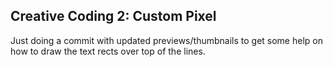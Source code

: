 ## Creative Coding 2: Custom Pixel

Just doing a commit with updated previews/thumbnails to get some help on how to draw the text rects over top of the lines.
